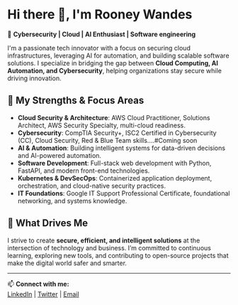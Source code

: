 # Hi there 👋, I'm Rooney Wandes

🔐 **Cybersecurity | Cloud | AI Enthusiast | Software engineering**

I'm a passionate tech innovator with a focus on securing cloud infrastructures, leveraging AI for automation, and building scalable software solutions. I specialize in bridging the gap between **Cloud Computing, AI Automation, and Cybersecurity**, helping organizations stay secure while driving innovation.

## 🚀 My Strengths & Focus Areas

- **Cloud Security & Architecture**: AWS Cloud Practitioner, Solutions Architect, AWS Security Specialty, multi-cloud readiness.
- **Cybersecurity**: CompTIA Security+, ISC2 Certified in Cybersecurity (CC), Cloud Security, Red & Blue Team skills....#Coming soon
- **AI & Automation**: Building intelligent systems for data-driven decisions and AI-powered automation.
- **Software Development**: Full-stack web development with Python, FastAPI, and modern front-end technologies.
- **Kubernetes & DevSecOps**: Containerized application deployment, orchestration, and cloud-native security practices.
- **IT Foundations**: Google IT Support Professional Certificate, foundational networking, and systems knowledge.

## 🌟 What Drives Me

I strive to create **secure, efficient, and intelligent solutions** at the intersection of technology and business. I’m committed to continuous learning, exploring new tools, and contributing to open-source projects that make the digital world safer and smarter.

---

📫 **Connect with me:**  
[LinkedIn](https://www.linkedin.com/in/yourprofile) | [Twitter](https://twitter.com/yourhandle) | [Email](mailto:youremail@example.com)

